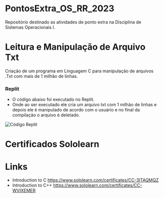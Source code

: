 # PontosExtra_OS_RR_2023
Repositório destinado as atividades de ponto extra na Disciplina de Sistemas Operacionais I.

# Leitura e Manipulação de Arquivo Txt
Criação de um programa em Linguagem C para manipulação de arquivos .Txt com mais de 1 milhão de linhas.
### Replit
- O código abaixo foi executado no Replit.
- Onde ao ser executado ele cria um arquivo txt com 1 milhão de linhas e depois ele é manipulado de acordo com o usuário e no final da compilação o arquivo é deletado.

<img src= "https://github.com/EhoKira/PontosExtra_OS_RR_2023/blob/f6304c98af02b0b2cdd661805ff9b2c57080faba/Leitura_de_ArquivoTxt/Testes/C%C3%B3digoReplit.jpg" alt= "Código Replit">

# Certificados Sololearn
# Links
- Introduction to C
https://www.sololearn.com/certificates/CC-3ITAQMQZ
- Introduction to C++
https://www.sololearn.com/certificates/CC-WVIXEMER
